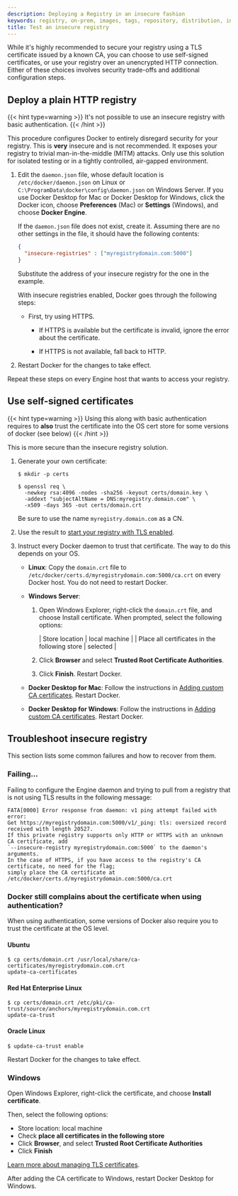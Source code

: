 ```yaml
---
description: Deploying a Registry in an insecure fashion
keywords: registry, on-prem, images, tags, repository, distribution, insecure
title: Test an insecure registry
---
```


While it's highly recommended to secure your registry using a TLS certificate
issued by a known CA, you can choose to use self-signed certificates, or use
your registry over an unencrypted HTTP connection. Either of these choices
involves security trade-offs and additional configuration steps.

## Deploy a plain HTTP registry

{{< hint type=warning >}}
It's not possible to use an insecure registry with basic authentication.
{{< /hint >}}

This procedure configures Docker to entirely disregard security for your
registry. This is **very** insecure and is not recommended. It exposes your
registry to trivial man-in-the-middle (MITM) attacks. Only use this solution for
isolated testing or in a tightly controlled, air-gapped environment.

1. Edit the `daemon.json` file, whose default location is
   `/etc/docker/daemon.json` on Linux or
   `C:\ProgramData\docker\config\daemon.json` on Windows Server. If you use
   Docker Desktop for Mac or Docker Desktop for Windows, click the Docker icon, choose
   **Preferences** (Mac) or **Settings** (Windows), and choose **Docker Engine**.

   If the `daemon.json` file does not exist, create it. Assuming there are no
   other settings in the file, it should have the following contents:

   ```json
   {
     "insecure-registries" : ["myregistrydomain.com:5000"]
   }
   ```

   Substitute the address of your insecure registry for the one in the example.

   With insecure registries enabled, Docker goes through the following steps:

   - First, try using HTTPS.

     - If HTTPS is available but the certificate is invalid, ignore the error
       about the certificate.

     - If HTTPS is not available, fall back to HTTP.


2. Restart Docker for the changes to take effect.

Repeat these steps on every Engine host that wants to access your registry.

## Use self-signed certificates

{{< hint type=warning >}}
Using this along with basic authentication requires to **also** trust the certificate into the OS cert store for some versions of docker (see below)
{{< /hint >}}

This is more secure than the insecure registry solution.

1. Generate your own certificate:

   ```console
   $ mkdir -p certs

   $ openssl req \
     -newkey rsa:4096 -nodes -sha256 -keyout certs/domain.key \
     -addext "subjectAltName = DNS:myregistry.domain.com" \
     -x509 -days 365 -out certs/domain.crt
   ```

   Be sure to use the name `myregistry.domain.com` as a CN.

2. Use the result to [start your registry with TLS enabled](deploying.md#get-a-certificate).

3. Instruct every Docker daemon to trust that certificate. The way to do this
   depends on your OS.

   - **Linux**: Copy the `domain.crt` file to
     `/etc/docker/certs.d/myregistrydomain.com:5000/ca.crt` on every Docker
     host. You do not need to restart Docker.

   - **Windows Server**:

     1.  Open Windows Explorer, right-click the `domain.crt`
         file, and choose Install certificate. When prompted, select the following
         options:

         | Store location                                | local machine |
         | Place all certificates in the following store | selected      |

     2.  Click **Browser** and select **Trusted Root Certificate Authorities**.

     3.  Click **Finish**. Restart Docker.

   - **Docker Desktop for Mac**: Follow the instructions in
     [Adding custom CA certificates](https://docs.docker.com/desktop/mac/#add-tls-certificates).
     Restart Docker.

   - **Docker Desktop for Windows**: Follow the instructions in
     [Adding custom CA certificates](https://docs.docker.com/desktop/windows/#adding-tls-certificates).
     Restart Docker.


## Troubleshoot insecure registry

This section lists some common failures and how to recover from them.

### Failing...

Failing to configure the Engine daemon and trying to pull from a registry that is not using
TLS results in the following message:

```none
FATA[0000] Error response from daemon: v1 ping attempt failed with error:
Get https://myregistrydomain.com:5000/v1/_ping: tls: oversized record received with length 20527.
If this private registry supports only HTTP or HTTPS with an unknown CA certificate, add
`--insecure-registry myregistrydomain.com:5000` to the daemon's arguments.
In the case of HTTPS, if you have access to the registry's CA certificate, no need for the flag;
simply place the CA certificate at /etc/docker/certs.d/myregistrydomain.com:5000/ca.crt
```

### Docker still complains about the certificate when using authentication?

When using authentication, some versions of Docker also require you to trust the
certificate at the OS level.

#### Ubuntu

```console
$ cp certs/domain.crt /usr/local/share/ca-certificates/myregistrydomain.com.crt
update-ca-certificates
```

#### Red Hat Enterprise Linux

```console
$ cp certs/domain.crt /etc/pki/ca-trust/source/anchors/myregistrydomain.com.crt
update-ca-trust
```

#### Oracle Linux

```console
$ update-ca-trust enable
```

Restart Docker for the changes to take effect.

### Windows

Open Windows Explorer, right-click the certificate, and choose
**Install certificate**.

Then, select the following options:

* Store location: local machine
* Check **place all certificates in the following store**
* Click **Browser**, and select **Trusted Root Certificate Authorities**
* Click **Finish**

[Learn more about managing TLS certificates](https://technet.microsoft.com/en-us/library/cc754841(v=ws.11).aspx#BKMK_addlocal).

After adding the CA certificate to Windows, restart Docker Desktop for Windows.
